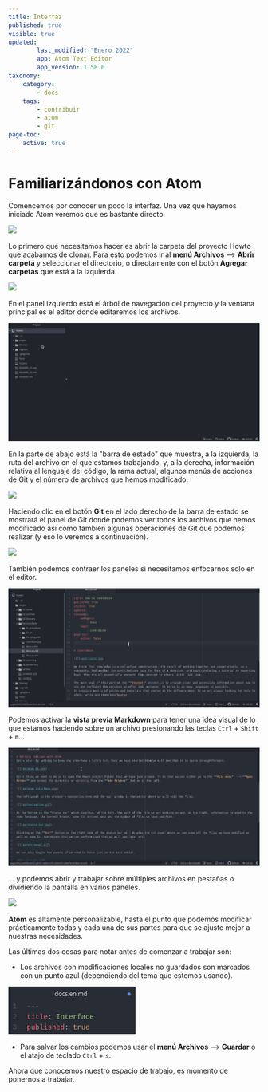 ```yaml
---
title: Interfaz
published: true
visible: true
updated:
        last_modified: "Enero 2022"
        app: Atom Text Editor
        app_version: 1.58.0
taxonomy:
    category:
        - docs
    tags:
        - contribuir
        - atom
        - git
page-toc:
    active: true
---
```


# Familiarizándonos con Atom
Comencemos por conocer un poco la interfaz. Una vez que hayamos iniciado Atom veremos que es bastante directo.

![](en/atom_01.png)

Lo primero que necesitamos hacer es abrir la carpeta del proyecto Howto que acabamos de clonar. Para esto podemos ir al **menú Archivos** --> **Abrir carpeta** y seleccionar el directorio, o directamente con el botón **Agregar carpetas** que está a la izquierda.

![](en/atom_interface.png)

En el panel izquierdo está el árbol de navegación del proyecto y la ventana principal es el editor donde editaremos los archivos.

![](en/navigation.gif)

En la parte de abajo está la "barra de estado" que muestra, a la izquierda, la ruta del archivo en el que estamos trabajando, y, a la derecha, información relativa al lenguaje del código, la rama actual, algunos menús de acciones de Git y el número de archivos que hemos modificado.

![](en/status.bar.png)

Haciendo clic en el botón **Git** en el lado derecho de la barra de estado se mostrará el panel de Git donde podemos ver todos los archivos que hemos modificado así como también algunas operaciones de Git que podemos realizar (y eso lo veremos a continuación).

![](en/git.panel.gif)

También podemos contraer los paneles si necesitamos enfocarnos solo en el editor.

![](en/panels.gif)

Podemos activar la **vista previa Markdown** para tener una idea visual de lo que estamos haciendo sobre un archivo presionando las teclas `Ctrl` + `Shift` + `m`...

![](en/preview.gif)

... y podemos abrir y trabajar sobre múltiples archivos en pestañas o dividiendo la pantalla en varios paneles.

![](en/splitted.panels.png)

**Atom** es altamente personalizable, hasta el punto que podemos modificar prácticamente todas y cada una de sus partes para que se ajuste mejor a nuestras necesidades.

Las últimas dos cosas para notar antes de comenzar a trabajar son:

- Los archivos con modificaciones locales no guardados son marcados con un punto azul (dependiendo del tema que estemos usando).

![](en/unsaved.png)

- Para salvar los cambios podemos usar el **menú Archivos** --> **Guardar** o el atajo 
de teclado `Ctrl` + `s`.

Ahora que conocemos nuestro espacio de trabajo, es momento de ponernos a trabajar.
